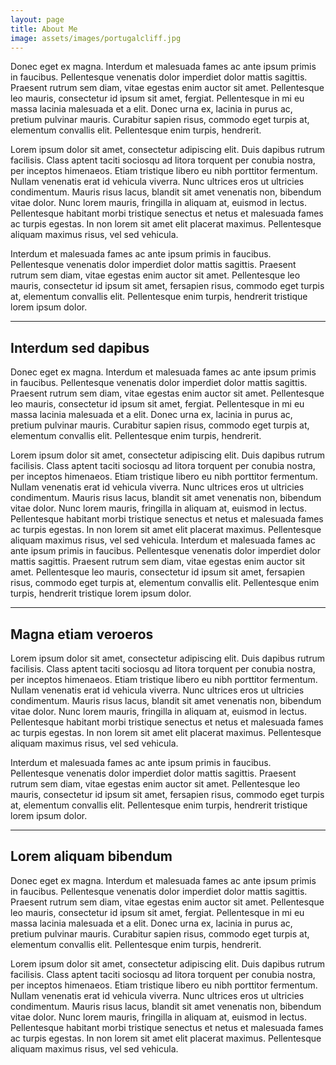 ```yaml
---
layout: page
title: About Me
image: assets/images/portugalcliff.jpg
---
```


<p>Donec eget ex magna. Interdum et malesuada fames ac ante ipsum primis in faucibus. Pellentesque venenatis dolor imperdiet dolor mattis sagittis. Praesent rutrum sem diam, vitae egestas enim auctor sit amet. Pellentesque leo mauris, consectetur id ipsum sit amet, fergiat. Pellentesque in mi eu massa lacinia malesuada et a elit. Donec urna ex, lacinia in purus ac, pretium pulvinar mauris. Curabitur sapien risus, commodo eget turpis at, elementum convallis elit. Pellentesque enim turpis, hendrerit.</p>
<p>Lorem ipsum dolor sit amet, consectetur adipiscing elit. Duis dapibus rutrum facilisis. Class aptent taciti sociosqu ad litora torquent per conubia nostra, per inceptos himenaeos. Etiam tristique libero eu nibh porttitor fermentum. Nullam venenatis erat id vehicula viverra. Nunc ultrices eros ut ultricies condimentum. Mauris risus lacus, blandit sit amet venenatis non, bibendum vitae dolor. Nunc lorem mauris, fringilla in aliquam at, euismod in lectus. Pellentesque habitant morbi tristique senectus et netus et malesuada fames ac turpis egestas. In non lorem sit amet elit placerat maximus. Pellentesque aliquam maximus risus, vel sed vehicula.</p>
<p>Interdum et malesuada fames ac ante ipsum primis in faucibus. Pellentesque venenatis dolor imperdiet dolor mattis sagittis. Praesent rutrum sem diam, vitae egestas enim auctor sit amet. Pellentesque leo mauris, consectetur id ipsum sit amet, fersapien risus, commodo eget turpis at, elementum convallis elit. Pellentesque enim turpis, hendrerit tristique lorem ipsum dolor.</p>

<hr class="major" />

<h2>Interdum sed dapibus</h2>
<p>Donec eget ex magna. Interdum et malesuada fames ac ante ipsum primis in faucibus. Pellentesque venenatis dolor imperdiet dolor mattis sagittis. Praesent rutrum sem diam, vitae egestas enim auctor sit amet. Pellentesque leo mauris, consectetur id ipsum sit amet, fergiat. Pellentesque in mi eu massa lacinia malesuada et a elit. Donec urna ex, lacinia in purus ac, pretium pulvinar mauris. Curabitur sapien risus, commodo eget turpis at, elementum convallis elit. Pellentesque enim turpis, hendrerit.</p>
<p>Lorem ipsum dolor sit amet, consectetur adipiscing elit. Duis dapibus rutrum facilisis. Class aptent taciti sociosqu ad litora torquent per conubia nostra, per inceptos himenaeos. Etiam tristique libero eu nibh porttitor fermentum. Nullam venenatis erat id vehicula viverra. Nunc ultrices eros ut ultricies condimentum. Mauris risus lacus, blandit sit amet venenatis non, bibendum vitae dolor. Nunc lorem mauris, fringilla in aliquam at, euismod in lectus. Pellentesque habitant morbi tristique senectus et netus et malesuada fames ac turpis egestas. In non lorem sit amet elit placerat maximus. Pellentesque aliquam maximus risus, vel sed vehicula. Interdum et malesuada fames ac ante ipsum primis in faucibus. Pellentesque venenatis dolor imperdiet dolor mattis sagittis. Praesent rutrum sem diam, vitae egestas enim auctor sit amet. Pellentesque leo mauris, consectetur id ipsum sit amet, fersapien risus, commodo eget turpis at, elementum convallis elit. Pellentesque enim turpis, hendrerit tristique lorem ipsum dolor.</p>

<hr class="major" />

<h2>Magna etiam veroeros</h2>
<p>Lorem ipsum dolor sit amet, consectetur adipiscing elit. Duis dapibus rutrum facilisis. Class aptent taciti sociosqu ad litora torquent per conubia nostra, per inceptos himenaeos. Etiam tristique libero eu nibh porttitor fermentum. Nullam venenatis erat id vehicula viverra. Nunc ultrices eros ut ultricies condimentum. Mauris risus lacus, blandit sit amet venenatis non, bibendum vitae dolor. Nunc lorem mauris, fringilla in aliquam at, euismod in lectus. Pellentesque habitant morbi tristique senectus et netus et malesuada fames ac turpis egestas. In non lorem sit amet elit placerat maximus. Pellentesque aliquam maximus risus, vel sed vehicula.</p>
<p>Interdum et malesuada fames ac ante ipsum primis in faucibus. Pellentesque venenatis dolor imperdiet dolor mattis sagittis. Praesent rutrum sem diam, vitae egestas enim auctor sit amet. Pellentesque leo mauris, consectetur id ipsum sit amet, fersapien risus, commodo eget turpis at, elementum convallis elit. Pellentesque enim turpis, hendrerit tristique lorem ipsum dolor.</p>

<hr class="major" />

<h2>Lorem aliquam bibendum</h2>
<p>Donec eget ex magna. Interdum et malesuada fames ac ante ipsum primis in faucibus. Pellentesque venenatis dolor imperdiet dolor mattis sagittis. Praesent rutrum sem diam, vitae egestas enim auctor sit amet. Pellentesque leo mauris, consectetur id ipsum sit amet, fergiat. Pellentesque in mi eu massa lacinia malesuada et a elit. Donec urna ex, lacinia in purus ac, pretium pulvinar mauris. Curabitur sapien risus, commodo eget turpis at, elementum convallis elit. Pellentesque enim turpis, hendrerit.</p>
<p>Lorem ipsum dolor sit amet, consectetur adipiscing elit. Duis dapibus rutrum facilisis. Class aptent taciti sociosqu ad litora torquent per conubia nostra, per inceptos himenaeos. Etiam tristique libero eu nibh porttitor fermentum. Nullam venenatis erat id vehicula viverra. Nunc ultrices eros ut ultricies condimentum. Mauris risus lacus, blandit sit amet venenatis non, bibendum vitae dolor. Nunc lorem mauris, fringilla in aliquam at, euismod in lectus. Pellentesque habitant morbi tristique senectus et netus et malesuada fames ac turpis egestas. In non lorem sit amet elit placerat maximus. Pellentesque aliquam maximus risus, vel sed vehicula.</p>
